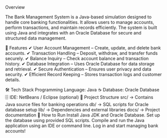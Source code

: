 Overview

The Bank Management System is a Java-based simulation designed to handle core banking functionalities. It allows users to manage accounts, perform transactions, and maintain records efficiently. The system is built using Java and integrates with an Oracle Database for secure and structured data management.

🔹 Features
✔ User Account Management – Create, update, and delete bank accounts.
✔ Transaction Handling – Deposit, withdraw, and transfer funds securely.
✔ Balance Inquiry – Check account balance and transaction history.
✔ Database Integration – Uses Oracle Database for data storage and retrieval.
✔ Secure Authentication – Ensures user privacy and data security.
✔ Efficient Record Keeping – Stores transaction logs and customer details.

🛠 Tech Stack
Programming Language: Java ☕
Database: Oracle Database 🗄
IDE: NetBeans / Eclipse (optional)
📂 Project Structure
src/ → Contains Java source files for banking operations
db/ → SQL scripts for Oracle database setup
lib/ → Dependencies and external libraries
docs/ → Project documentation
📜 How to Run
Install Java JDK and Oracle Database.
Set up the database using provided SQL scripts.
Compile and run the Java application using an IDE or command line.
Log in and start managing bank accounts!
